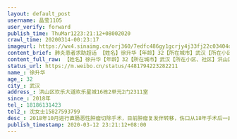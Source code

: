 ```yaml
---
layout: default_post
username: 晶莹1105
user_verify: forward
publish_time: ThuMar1223:21:12+08002020
crawl_time: 20200314-00:23:17
imageurl: https://wx4.sinaimg.cn/orj360/7edfc486gy1gcrjy4j33fj22c03404qv.jpg,https://wx2.sinaimg.cn/orj360/7edfc486gy1gcrjy7t7etj22c0340b2e.jpg,https://wx3.sinaimg.cn/orj360/7edfc486gy1gcrjya8jshj22c0340npj.jpg,https://wx2.sinaimg.cn/orj360/7edfc486gy1gcrjycvf08j22c0340b2f.jpg
content_brief: 肺炎患者求助超话 【姓名】徐升华【年龄】32【所在城市】武汉【所在小区、社区】洪山区欢乐大道欢乐星城16栋2单元2门2311室【患病时间】2018年【联系方式】●●●【其他紧急联系人】沈女士 ●●●【病情描述】2018年10月进行直肠恶性肿瘤切除手术，目前肿瘤复发伴转移，伤口从1 ...全文
content_full_raw: 【姓名】徐升华【年龄】32【所在城市】武汉【所在小区、社区】洪山区欢乐大道欢乐星城16栋2单元2门2311室【患病时间】2018年【联系方式】●●●【其他紧急联系人】沈女士●●●【病情描述】2018年10月进行直肠恶性肿瘤切除手术，目前肿瘤复发伴转移，伤口从18年手术后一直未好，现在一直在渗血。因疫情无法入院，希望能到协和或同济入院治疗，希望年轻的生命得到挽救。🙏🙏🙏@超话社区@头条武汉@武汉同城会@央视新闻@人民日报
status_url: https://m.weibo.cn/status/4481794223282211
name_: 徐升华
age_: 32
city_: 武汉
address_: 洪山区欢乐大道欢乐星城16栋2单元2门2311室
since_: 2018年
tel_: 18186131423
tel2_: 沈女士15827593799
desc_: 2018年10月进行直肠恶性肿瘤切除手术，目前肿瘤复发伴转移，伤口从18年手术后一直未好，现在一直在渗血。因疫情无法入院，希望能到协和或同济入院治疗，希望年轻的生命得到挽救。🙏🙏🙏@超话社区@头条武汉@武汉同城会@央视新闻@人民日报
publish_timestamp: 2020-03-12 23:21:12+08:00
---
```


